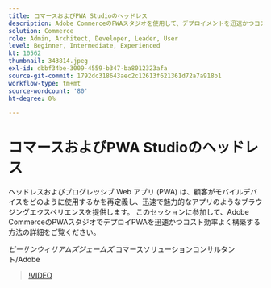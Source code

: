 ```yaml
---
title: コマースおよびPWA Studioのヘッドレス
description: Adobe CommerceのPWAスタジオを使用して、デプロイメントを迅速かつコスト効率よく最適化するPWAの構築について詳しく説明します
solution: Commerce
role: Admin, Architect, Developer, Leader, User
level: Beginner, Intermediate, Experienced
kt: 10562
thumbnail: 343814.jpeg
exl-id: dbbf34be-3009-4559-b347-ba8012323afa
source-git-commit: 1792dc318643aec2c12613f621361d72a7a918b1
workflow-type: tm+mt
source-wordcount: '80'
ht-degree: 0%

---
```


# コマースおよびPWA Studioのヘッドレス

ヘッドレスおよびプログレッシブ Web アプリ (PWA) は、顧客がモバイルデバイスをどのように使用するかを再定義し、迅速で魅力的なアプリのようなブラウジングエクスペリエンスを提供します。 このセッションに参加して、Adobe CommerceのPWAスタジオでデプロイPWAを迅速かつコスト効率よく構築する方法の詳細をご覧ください。

*ビーサンウィリアムズジェームズ* コマースソリューションコンサルタント/Adobe

>[!VIDEO](https://video.tv.adobe.com/v/343814/?quality=12&learn=on)
